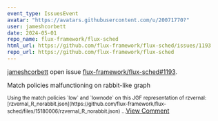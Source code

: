 ```yaml
---
event_type: IssuesEvent
avatar: "https://avatars.githubusercontent.com/u/20071770?"
user: jameshcorbett
date: 2024-05-01
repo_name: flux-framework/flux-sched
html_url: https://github.com/flux-framework/flux-sched/issues/1193
repo_url: https://github.com/flux-framework/flux-sched
---
```


<a href='https://github.com/jameshcorbett' target='_blank'>jameshcorbett</a> open issue <a href='https://github.com/flux-framework/flux-sched/issues/1193' target='_blank'>flux-framework/flux-sched#1193</a>.

<p>Match policies malfunctioning on rabbit-like graph</p><small>Using the match policies `low` and `lownode` on this JGF representation of rzvernal: [rzvernal_R_norabbit.json](https://github.com/flux-framework/flux-sched/files/15180006/rzvernal_R_norabbit.json)...</small><a href='https://github.com/flux-framework/flux-sched/issues/1193' target='_blank'>View Comment</a>